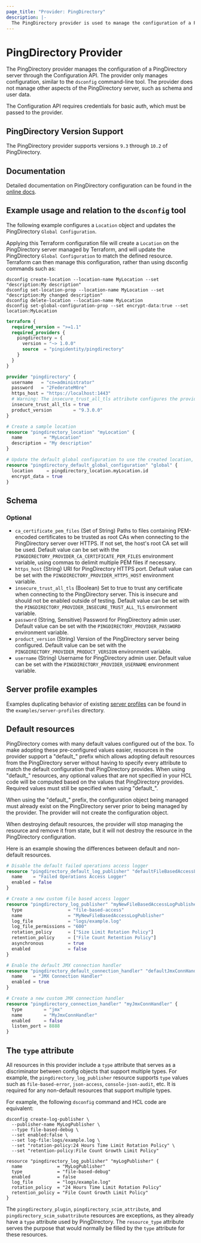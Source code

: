 ```yaml
---
page_title: "Provider: PingDirectory"
description: |-
  The PingDirectory provider is used to manage the configuration of a PingDirectory server through the Configuration API.
---
```


# PingDirectory Provider

The PingDirectory provider manages the configuration of a PingDirectory server through the Configuration API. The provider only manages configuration, similar to the `dsconfig` command-line tool. The provider does not manage other aspects of the PingDirectory server, such as schema and user data.

The Configuration API requires credentials for basic auth, which must be passed to the provider.

## PingDirectory Version Support

The PingDirectory provider supports versions `9.3` through `10.2` of PingDirectory.

## Documentation

Detailed documentation on PingDirectory configuration can be found in the [online docs](https://docs.pingidentity.com/r/en-us/pingdirectory-93/pd_ds_landing_page).

## Example usage and relation to the `dsconfig` tool

The following example configures a `Location` object and updates the PingDirectory `Global Configuration`.

Applying this Terraform configuration file will create a `Location` on the PingDirectory server managed by Terraform, and will update the PingDirectory `Global Configuration` to match the defined resource. Terraform can then manage this configuration, rather than using dsconfig commands such as:

```
dsconfig create-location --location-name MyLocation --set "description:My description"
dsconfig set-location-prop --location-name MyLocation --set "description:My changed description"
dsconfig delete-location --location-name MyLocation
dsconfig set-global-configuration-prop --set encrypt-data:true --set location:MyLocation
```

```terraform
terraform {
  required_version = ">=1.1"
  required_providers {
    pingdirectory = {
      version = "~> 1.0.0"
      source  = "pingidentity/pingdirectory"
    }
  }
}

provider "pingdirectory" {
  username   = "cn=administrator"
  password   = "2FederateM0re"
  https_host = "https://localhost:1443"
  # Warning: The insecure_trust_all_tls attribute configures the provider to trust any certificate presented by the PingDirectory server.
  insecure_trust_all_tls = true
  product_version        = "9.3.0.0"
}

# Create a sample location
resource "pingdirectory_location" "myLocation" {
  name        = "MyLocation"
  description = "My description"
}

# Update the default global configuration to use the created location, and to enable encryption
resource "pingdirectory_default_global_configuration" "global" {
  location     = pingdirectory_location.myLocation.id
  encrypt_data = true
}
```

<!-- schema generated by tfplugindocs -->
## Schema

### Optional

- `ca_certificate_pem_files` (Set of String) Paths to files containing PEM-encoded certificates to be trusted as root CAs when connecting to the PingDirectory server over HTTPS. If not set, the host's root CA set will be used. Default value can be set with the `PINGDIRECTORY_PROVIDER_CA_CERTIFICATE_PEM_FILES` environment variable, using commas to delimit multiple PEM files if necessary.
- `https_host` (String) URI for PingDirectory HTTPS port. Default value can be set with the `PINGDIRECTORY_PROVIDER_HTTPS_HOST` environment variable.
- `insecure_trust_all_tls` (Boolean) Set to true to trust any certificate when connecting to the PingDirectory server. This is insecure and should not be enabled outside of testing. Default value can be set with the `PINGDIRECTORY_PROVIDER_INSECURE_TRUST_ALL_TLS` environment variable.
- `password` (String, Sensitive) Password for PingDirectory admin user. Default value can be set with the `PINGDIRECTORY_PROVIDER_PASSWORD` environment variable.
- `product_version` (String) Version of the PingDirectory server being configured. Default value can be set with the `PINGDIRECTORY_PROVIDER_PRODUCT_VERSION` environment variable.
- `username` (String) Username for PingDirectory admin user. Default value can be set with the `PINGDIRECTORY_PROVIDER_USERNAME` environment variable.

## Server profile examples

Examples duplicating behavior of existing [server profiles](https://github.com/pingidentity/pingidentity-server-profiles) can be found in the `examples/server-profiles` directory.

## Default resources

PingDirectory comes with many default values configured out of the box. To make adopting these pre-configured values easier, resources in the provider support a "default_" prefix which allows adopting default resources from the PingDirectory server without having to specify every attribute to match the default configuration that PingDirectory provides. When using "default_" resources, any optional values that are not specified in your HCL code will be computed based on the values that PingDirectory provides. Required values must still be specified when using "default_".

When using the "default_" prefix, the configuration object being managed must already exist on the PingDirectory server prior to being managed by the provider. The provider will not create the configuration object.

When destroying default resources, the provider will stop managing the resource and remove it from state, but it will not destroy the resource in the PingDirectory configuration.

Here is an example showing the differences between default and non-default resources.

```terraform
# Disable the default failed operations access logger
resource "pingdirectory_default_log_publisher" "defaultFileBasedAccessLogPublisher" {
  name    = "Failed Operations Access Logger"
  enabled = false
}

# Create a new custom file based access logger
resource "pingdirectory_log_publisher" "myNewFileBasedAccessLogPublisher" {
  type                 = "file-based-access"
  name                 = "MyNewFileBasedAccessLogPublisher"
  log_file             = "logs/example.log"
  log_file_permissions = "600"
  rotation_policy      = ["Size Limit Rotation Policy"]
  retention_policy     = ["File Count Retention Policy"]
  asynchronous         = true
  enabled              = false
}

# Enable the default JMX connection handler
resource "pingdirectory_default_connection_handler" "defaultJmxConnHandler" {
  name    = "JMX Connection Handler"
  enabled = true
}

# Create a new custom JMX connection handler
resource "pingdirectory_connection_handler" "myJmxConnHandler" {
  type        = "jmx"
  name        = "MyJmxConnHandler"
  enabled     = false
  listen_port = 8888
}
```

## The `type` attribute

All resources in this provider include a `type` attribute that serves as a discriminator between config objects that support multiple types. For example, the `pingdirectory_log_publisher` resource supports `type` values such as `file-based-error`, `json-access`, `console-json-audit`, etc. It is required for any non-default resources that support multiple types.

For example, the following `dsconfig` command and HCL code are equivalent:

```
dsconfig create-log-publisher \
  --publisher-name MyLogPublisher \
  --type file-based-debug \
  --set enabled:false \
  --set log-file:logs/example.log \
  --set "rotation-policy:24 Hours Time Limit Rotation Policy" \
  --set "retention-policy:File Count Growth Limit Policy"

resource "pingdirectory_log_publisher" "myLogPublisher" {
  name             = "MyLogPublisher"
  type             = "file-based-debug"
  enabled          = false
  log_file         = "logs/example.log"
  rotation_policy  = "24 Hours Time Limit Rotation Policy"
  retention_policy = "File Count Growth Limit Policy"
}
```

The `pingdirectory_plugin`, `pingdirectory_scim_attribute`, and `pingdirectory_scim_subattribute` resources are exceptions, as they already have a `type` attribute used by PingDirectory. The `resource_type` attribute serves the purpose that would normally be filled by the `type` attribute for these resources.
